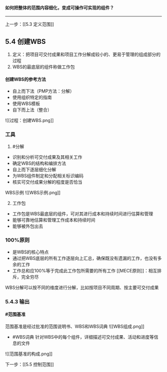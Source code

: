 #### 如何把整体的范围内容细化，变成可操作可实现的组件？
***
上一步：[[5.3 定义范围]]
## 5.4 创建WBS
1. 定义：把项目可交付成果和项目工作分解成较小的、更易于管理的组成部分的过程
2. WBS的最底层的组件称做工作包

#### 创建WBS的参考方法
* 自上而下法（PMP方法：分解）
* 使用组织特定的指南
* 使用WBS模板
* 自下而上法（整合）

![[过程：创建WBS.png]]

### 工具
1. #分解
- 识别和分析可交付成果及其相关工作
- 确定WBS的结构和编排方法
- 自上而下逐层细化分解
- 为WBS组件制定和分配相关标识编码
- 核实可交付成果分解的程度是否恰当

WBS示例
![[WBS示例.png]]

2. 工作包
* 工作包是WBS最底层的组件，可对其进行成本和持续时间进行估算和管理
* 能够可靠地估算和管理工作成本和持续时间
* 能够被外包出去

### 100%原则 
* 是WBS的核心特点
* 通过把WBS底层的所有工作逐层向上汇总，确保既没有遗漏的工作，也没有多余的工作
* 工作总和应100%等于完成此工作包所需要的所有工作
[[MECE原则]]：相互排斥，完全穷尽

WBS分解可以按不同的维度进行分解，比如按项目不同周期、按主要可交付成果

### 5.4.3 输出
#### #范围基准
范围基准是经过批准的范围说明书、WBS和WBS词典
![[WBS组成.png]]

   * #WBS词典 针对WBS中的每个组件，详细描述可交付成果、活动和进度等信息的文件
   
![[范围基准的构成.png]]

下一步：[[5.5 控制范围]]